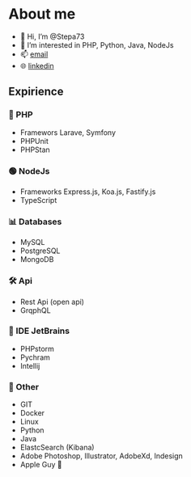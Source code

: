 # About me
- 👋 Hi, I’m @Stepa73
- 👀 I’m interested in PHP, Python, Java, NodeJs
- 📫 [email](mailto:stopka.zdrazil@gmail.com)
- 🌐 [linkedin](https://www.linkedin.com/in/stepan-zdrazil) 

## Expirience
### 🐘 PHP
- Framewors Larave, Symfony
- PHPUnit 
- PHPStan

### 🟢 NodeJs
- Frameworks Express.js, Koa.js, Fastify.js 
- TypeScript

### 📊 Databases
- MySQL
- PostgreSQL
- MongoDB

### 🛠️ Api
- Rest Api (open api)
- GrqphQL

### 🔖 IDE JetBrains 
- PHPstorm
- Pychram
- Intellij

### 🍕 Other
- GIT
- Docker 
- Linux
- Python
- Java
- ElastcSearch (Kibana)
- Adobe Photoshop, Illustrator, AdobeXd, Indesign
- Apple Guy 
